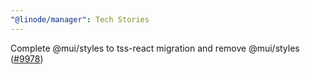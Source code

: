 ```yaml
---
"@linode/manager": Tech Stories
---
```


Complete @mui/styles to tss-react migration and remove @mui/styles ([#9978](https://github.com/linode/manager/pull/9978))
